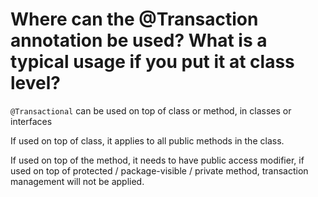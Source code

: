 # Where can the @Transaction annotation be used? What is a typical usage if you put it at class level?
```@Transactional``` can be used on top of class or method, in classes or interfaces

If used on top of class, it applies to all public methods in the class.

If used on top of the method, it needs to have public access modifier, if used on top of protected / package-visible / private
method, transaction management will not be applied. 

